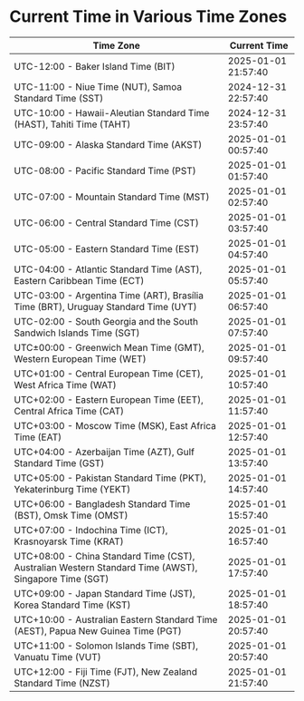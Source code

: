 # Current Time in Various Time Zones

| Time Zone | Current Time |
|-----------|--------------|
| UTC-12:00 - Baker Island Time (BIT) | 2025-01-01 21:57:40 |
| UTC-11:00 - Niue Time (NUT), Samoa Standard Time (SST) | 2024-12-31 22:57:40 |
| UTC-10:00 - Hawaii-Aleutian Standard Time (HAST), Tahiti Time (TAHT) | 2024-12-31 23:57:40 |
| UTC-09:00 - Alaska Standard Time (AKST) | 2025-01-01 00:57:40 |
| UTC-08:00 - Pacific Standard Time (PST) | 2025-01-01 01:57:40 |
| UTC-07:00 - Mountain Standard Time (MST) | 2025-01-01 02:57:40 |
| UTC-06:00 - Central Standard Time (CST) | 2025-01-01 03:57:40 |
| UTC-05:00 - Eastern Standard Time (EST) | 2025-01-01 04:57:40 |
| UTC-04:00 - Atlantic Standard Time (AST), Eastern Caribbean Time (ECT) | 2025-01-01 05:57:40 |
| UTC-03:00 - Argentina Time (ART), Brasília Time (BRT), Uruguay Standard Time (UYT) | 2025-01-01 06:57:40 |
| UTC-02:00 - South Georgia and the South Sandwich Islands Time (SGT) | 2025-01-01 07:57:40 |
| UTC±00:00 - Greenwich Mean Time (GMT), Western European Time (WET) | 2025-01-01 09:57:40 |
| UTC+01:00 - Central European Time (CET), West Africa Time (WAT) | 2025-01-01 10:57:40 |
| UTC+02:00 - Eastern European Time (EET), Central Africa Time (CAT) | 2025-01-01 11:57:40 |
| UTC+03:00 - Moscow Time (MSK), East Africa Time (EAT) | 2025-01-01 12:57:40 |
| UTC+04:00 - Azerbaijan Time (AZT), Gulf Standard Time (GST) | 2025-01-01 13:57:40 |
| UTC+05:00 - Pakistan Standard Time (PKT), Yekaterinburg Time (YEKT) | 2025-01-01 14:57:40 |
| UTC+06:00 - Bangladesh Standard Time (BST), Omsk Time (OMST) | 2025-01-01 15:57:40 |
| UTC+07:00 - Indochina Time (ICT), Krasnoyarsk Time (KRAT) | 2025-01-01 16:57:40 |
| UTC+08:00 - China Standard Time (CST), Australian Western Standard Time (AWST), Singapore Time (SGT) | 2025-01-01 17:57:40 |
| UTC+09:00 - Japan Standard Time (JST), Korea Standard Time (KST) | 2025-01-01 18:57:40 |
| UTC+10:00 - Australian Eastern Standard Time (AEST), Papua New Guinea Time (PGT) | 2025-01-01 20:57:40 |
| UTC+11:00 - Solomon Islands Time (SBT), Vanuatu Time (VUT) | 2025-01-01 20:57:40 |
| UTC+12:00 - Fiji Time (FJT), New Zealand Standard Time (NZST) | 2025-01-01 21:57:40 |
